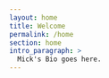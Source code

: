 ```yaml
---
layout: home
title: Welcome
permalink: /home
section: home
intro_paragraph: >
  Mick's Bio goes here. 
---
```

